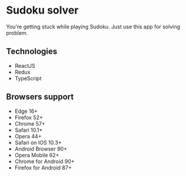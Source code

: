 # Sudoku solver
You're getting stuck while playing Sudoku. Just use this app for solving problem.

## Technologies
- ReactJS
- Redux
- TypeScript

## Browsers support
- Edge 16+
- Firefox 52+
- Chrome 57+
- Safari 10.1+
- Opera 44+
- Safari on IOS 10.3+
- Android Browser 90+
- Opera Mobile 62+
- Chrome for Android 90+
- Firefox for Android 87+